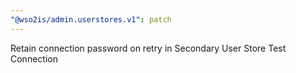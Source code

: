 ```yaml
---
"@wso2is/admin.userstores.v1": patch
---
```


Retain connection password on retry in Secondary User Store Test Connection
